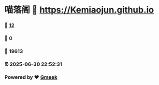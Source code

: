 # 喵落阁 :link: https://Kemiaojun.github.io 
### :page_facing_up: [12](https://Kemiaojun.github.io/tag.html) 
### :speech_balloon: 0 
### :hibiscus: 19613 
### :alarm_clock: 2025-06-30 22:52:31 
### Powered by :heart: [Gmeek](https://github.com/Meekdai/Gmeek)
